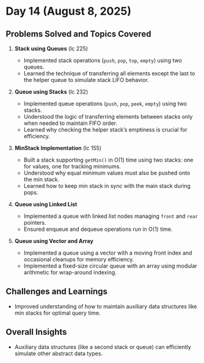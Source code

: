 # Day 14 (August 8, 2025)

## Problems Solved and Topics Covered

1. **Stack using Queues**  (lc 225)
   - Implemented stack operations (`push`, `pop`, `top`, `empty`) using two queues.  
   - Learned the technique of transferring all elements except the last to the helper queue to simulate stack LIFO behavior.  

2. **Queue using Stacks**  (lc 232)
   - Implemented queue operations (`push`, `pop`, `peek`, `empty`) using two stacks.  
   - Understood the logic of transferring elements between stacks only when needed to maintain FIFO order.  
   - Learned why checking the helper stack’s emptiness is crucial for efficiency.  

3. **MinStack Implementation**  (lc 155)
   - Built a stack supporting `getMin()` in O(1) time using two stacks: one for values, one for tracking minimums.  
   - Understood why equal minimum values must also be pushed onto the min stack.  
   - Learned how to keep min stack in sync with the main stack during pops.  

4. **Queue using Linked List**  
   - Implemented a queue with linked list nodes managing `front` and `rear` pointers.  
   - Ensured enqueue and dequeue operations run in O(1) time.  

5. **Queue using Vector and Array**  
   - Implemented a queue using a vector with a moving front index and occasional cleanups for memory efficiency.  
   - Implemented a fixed-size circular queue with an array using modular arithmetic for wrap-around indexing.  


## Challenges and Learnings
- Improved understanding of how to maintain auxiliary data structures like min stacks for optimal query time.   

## Overall Insights

- Auxiliary data structures (like a second stack or queue) can efficiently simulate other abstract data types.  


